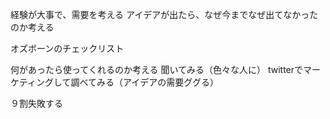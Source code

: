 
経験が大事で、需要を考える
アイデアが出たら、なぜ今までなぜ出てなかったのか考える

オズボーンのチェックリスト

何があったら使ってくれるのか考える
聞いてみる（色々な人に）
twitterでマーケティングして調べてみる（アイデアの需要ググる）

９割失敗する